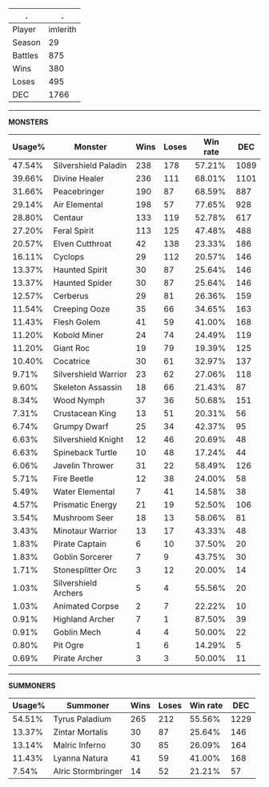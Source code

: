 .|.
|-|-
Player|imlerith
Season|29
Battles|875
Wins|380
Loses|495
DEC|1766

---
**MONSTERS**

Usage%|Monster|Wins|Loses|Win rate|DEC|
-|-|-|-|-|-|
47.54%|Silvershield Paladin|238|178|57.21%|1089|
39.66%|Divine Healer|236|111|68.01%|1101|
31.66%|Peacebringer|190|87|68.59%|887|
29.14%|Air Elemental|198|57|77.65%|928|
28.80%|Centaur|133|119|52.78%|617|
27.20%|Feral Spirit|113|125|47.48%|488|
20.57%|Elven Cutthroat|42|138|23.33%|186|
16.11%|Cyclops|29|112|20.57%|146|
13.37%|Haunted Spirit|30|87|25.64%|146|
13.37%|Haunted Spider|30|87|25.64%|146|
12.57%|Cerberus|29|81|26.36%|159|
11.54%|Creeping Ooze|35|66|34.65%|163|
11.43%|Flesh Golem|41|59|41.00%|168|
11.20%|Kobold Miner|24|74|24.49%|119|
11.20%|Giant Roc|19|79|19.39%|125|
10.40%|Cocatrice|30|61|32.97%|137|
9.71%|Silvershield Warrior|23|62|27.06%|118|
9.60%|Skeleton Assassin|18|66|21.43%|87|
8.34%|Wood Nymph|37|36|50.68%|151|
7.31%|Crustacean King|13|51|20.31%|56|
6.74%|Grumpy Dwarf|25|34|42.37%|95|
6.63%|Silvershield Knight|12|46|20.69%|48|
6.63%|Spineback Turtle|10|48|17.24%|44|
6.06%|Javelin Thrower|31|22|58.49%|126|
5.71%|Fire Beetle|12|38|24.00%|58|
5.49%|Water Elemental|7|41|14.58%|38|
4.57%|Prismatic Energy|21|19|52.50%|106|
3.54%|Mushroom Seer|18|13|58.06%|81|
3.43%|Minotaur Warrior|13|17|43.33%|48|
1.83%|Pirate Captain|6|10|37.50%|20|
1.83%|Goblin Sorcerer|7|9|43.75%|30|
1.71%|Stonesplitter Orc|3|12|20.00%|14|
1.03%|Silvershield Archers|5|4|55.56%|20|
1.03%|Animated Corpse|2|7|22.22%|10|
0.91%|Highland Archer|7|1|87.50%|39|
0.91%|Goblin Mech|4|4|50.00%|22|
0.80%|Pit Ogre|1|6|14.29%|5|
0.69%|Pirate Archer|3|3|50.00%|11|

---
**SUMMONERS**

Usage%|Summoner|Wins|Loses|Win rate|DEC|
-|-|-|-|-|-|
54.51%|Tyrus Paladium|265|212|55.56%|1229|
13.37%|Zintar Mortalis|30|87|25.64%|146|
13.14%|Malric Inferno|30|85|26.09%|164|
11.43%|Lyanna Natura|41|59|41.00%|168|
7.54%|Alric Stormbringer|14|52|21.21%|57|
